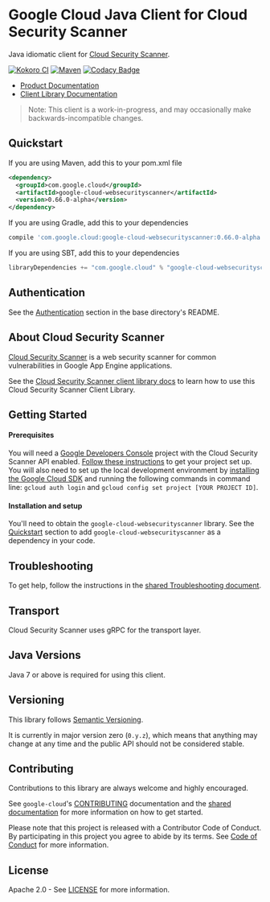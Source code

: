 Google Cloud Java Client for Cloud Security Scanner
===================================================

Java idiomatic client for [Cloud Security Scanner][cloud-websecurityscanner].

[![Kokoro CI](http://storage.googleapis.com/cloud-devrel-public/java/badges/google-cloud-java/master.svg)](http://storage.googleapis.com/cloud-devrel-public/java/badges/google-cloud-java/master.html)
[![Maven](https://img.shields.io/maven-central/v/com.google.cloud/google-cloud-websecurityscanner.svg)](https://img.shields.io/maven-central/v/com.google.cloud/google-cloud-websecurityscanner.svg)
[![Codacy Badge](https://api.codacy.com/project/badge/grade/9da006ad7c3a4fe1abd142e77c003917)](https://www.codacy.com/app/mziccard/google-cloud-java)

- [Product Documentation][websecurityscanner-product-docs]
- [Client Library Documentation][websecurityscanner-client-lib-docs]

> Note: This client is a work-in-progress, and may occasionally
> make backwards-incompatible changes.

Quickstart
----------

[//]: # ({x-version-update-start:google-cloud-websecurityscanner:released})
If you are using Maven, add this to your pom.xml file
```xml
<dependency>
  <groupId>com.google.cloud</groupId>
  <artifactId>google-cloud-websecurityscanner</artifactId>
  <version>0.66.0-alpha</version>
</dependency>
```
If you are using Gradle, add this to your dependencies
```Groovy
compile 'com.google.cloud:google-cloud-websecurityscanner:0.66.0-alpha'
```
If you are using SBT, add this to your dependencies
```Scala
libraryDependencies += "com.google.cloud" % "google-cloud-websecurityscanner" % "0.66.0-alpha"
```
[//]: # ({x-version-update-end})

Authentication
--------------

See the [Authentication](https://github.com/GoogleCloudPlatform/google-cloud-java#authentication) section in the base directory's README.

About Cloud Security Scanner
----------------------------

[Cloud Security Scanner][cloud-websecurityscanner] is a web security scanner for common vulnerabilities in Google App Engine applications.

See the [Cloud Security Scanner client library docs][websecurityscanner-client-lib-docs] to learn how to use this Cloud Security Scanner Client Library.

Getting Started
---------------
#### Prerequisites
You will need a [Google Developers Console](https://console.developers.google.com/) project with the Cloud Security Scanner API enabled. [Follow these instructions](https://cloud.google.com/resource-manager/docs/creating-managing-projects) to get your project set up. You will also need to set up the local development environment by [installing the Google Cloud SDK](https://cloud.google.com/sdk/) and running the following commands in command line: `gcloud auth login` and `gcloud config set project [YOUR PROJECT ID]`.

#### Installation and setup
You'll need to obtain the `google-cloud-websecurityscanner` library.  See the [Quickstart](#quickstart) section to add `google-cloud-websecurityscanner` as a dependency in your code.

Troubleshooting
---------------

To get help, follow the instructions in the [shared Troubleshooting document](https://github.com/GoogleCloudPlatform/gcloud-common/blob/master/troubleshooting/readme.md#troubleshooting).

Transport
---------
Cloud Security Scanner uses gRPC for the transport layer.

Java Versions
-------------

Java 7 or above is required for using this client.

Versioning
----------

This library follows [Semantic Versioning](http://semver.org/).

It is currently in major version zero (``0.y.z``), which means that anything may change at any time and the public API should not be considered stable.

Contributing
------------

Contributions to this library are always welcome and highly encouraged.

See `google-cloud`'s [CONTRIBUTING] documentation and the [shared documentation](https://github.com/GoogleCloudPlatform/gcloud-common/blob/master/contributing/readme.md#how-to-contribute-to-gcloud) for more information on how to get started.

Please note that this project is released with a Contributor Code of Conduct. By participating in this project you agree to abide by its terms. See [Code of Conduct][code-of-conduct] for more information.

License
-------

Apache 2.0 - See [LICENSE] for more information.


[CONTRIBUTING]:https://github.com/GoogleCloudPlatform/google-cloud-java/blob/master/CONTRIBUTING.md
[code-of-conduct]:https://github.com/GoogleCloudPlatform/google-cloud-java/blob/master/CODE_OF_CONDUCT.md#contributor-code-of-conduct
[LICENSE]: https://github.com/GoogleCloudPlatform/google-cloud-java/blob/master/LICENSE
[cloud-platform]: https://cloud.google.com/
[cloud-websecurityscanner]: https://cloud.google.com/security-scanner
[websecurityscanner-product-docs]: https://cloud.google.com/security-scanner/docs
[websecurityscanner-client-lib-docs]: https://googlecloudplatform.github.io/google-cloud-java/google-cloud-clients/apidocs/index.html?com/google/cloud/websecurityscanner/v1alpha/package-summary.html
